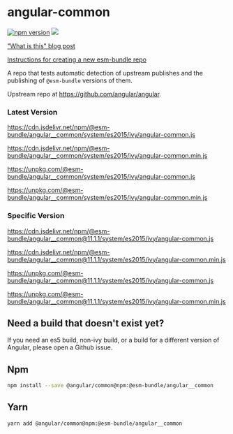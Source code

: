 # angular-common

[![npm version](https://img.shields.io/npm/v/@esm-bundle/angular__common.svg?style=flat)](https://www.npmjs.com/package/@esm-bundle/angular__common) [![](https://data.jsdelivr.com/v1/package/npm/@esm-bundle/angular__common/badge)](https://www.jsdelivr.com/package/npm/@esm-bundle/angular__common)

["What is this" blog post](https://medium.com/@joeldenning/an-esm-bundle-for-any-npm-package-5f850db0e04d)

[Instructions for creating a new esm-bundle repo](https://github.com/esm-bundle/new-repo-instructions)

A repo that tests automatic detection of upstream publishes and the publishing of `@esm-bundle` versions of them.

Upstream repo at https://github.com/angular/angular.

### Latest Version

https://cdn.jsdelivr.net/npm/@esm-bundle/angular__common/system/es2015/ivy/angular-common.js

https://cdn.jsdelivr.net/npm/@esm-bundle/angular__common/system/es2015/ivy/angular-common.min.js

https://unpkg.com/@esm-bundle/angular__common/system/es2015/ivy/angular-common.js

https://unpkg.com/@esm-bundle/angular__common/system/es2015/ivy/angular-common.min.js

### Specific Version

https://cdn.jsdelivr.net/npm/@esm-bundle/angular__common@11.1.1/system/es2015/ivy/angular-common.js

https://cdn.jsdelivr.net/npm/@esm-bundle/angular__common@11.1.1/system/es2015/ivy/angular-common.min.js

https://unpkg.com/@esm-bundle/angular__common@11.1.1/system/es2015/ivy/angular-common.js

https://unpkg.com/@esm-bundle/angular__common@11.1.1/system/es2015/ivy/angular-common.min.js

## Need a build that doesn't exist yet?

If you need an es5 build, non-ivy build, or a build for a different version of Angular, please open a Github issue.

## Npm

```sh
npm install --save @angular/common@npm:@esm-bundle/angular__common
```

## Yarn

```sh
yarn add @angular/common@npm:@esm-bundle/angular__common
```
